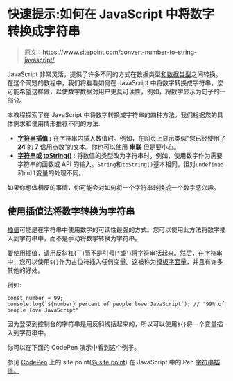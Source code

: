 # 快速提示:如何在 JavaScript 中将数字转换成字符串

> 原文：<https://www.sitepoint.com/convert-number-to-string-javascript/>

JavaScript 非常灵活，提供了许多不同的方式在数据类型[和数据类型](https://www.sitepoint.com/beginners-guide-javascript-variables-and-datatypes/#datatypes)之间转换。在这个简短的教程中，我们将看看如何在 JavaScript 中将数字转换成字符串。您可能希望这样做，以使数字数据对用户更具可读性，例如，将数字显示为句子的一部分。

本教程探索了在 JavaScript 中将数字转换成字符串的四种方法。我们根据您的具体需求和使用情形推荐不同的方法:

*   **[字符串插值](#convertanumbertoastringusinginterpolation) :** 在字符串内插入数值时。例如，在网页上显示类似“您已经使用了 **24** 的 **7** 信用点数”的文本。你也可以使用 [**串联**](#convertanumbertoastringusingstringconcatenation) 但是要小心。
*   **[字符串](#convertanumbertoastringusingstring)或 [toString()](#convertanumbertoastringusingtostring) :** 将数值的类型改为字符串时。例如，使用数字作为需要字符串的函数或 API 的输入。`String`和`toString()`基本相同，但对`undefined`和`null`变量的处理不同。

如果你想做相反的事情，你可能会对如何将一个字符串转换成一个数字感兴趣。

## 使用插值法将数字转换为字符串

[插值](https://en.wikipedia.org/wiki/String_interpolation)可能是在字符串中使用数字的可读性最强的方式。您可以使用此方法将数字插入到字符串中，而不是手动将数字转换为字符串。

要使用插值，请用反斜杠(```)而不是引号(`"`或`'`)将字符串括起来。然后，在字符串中，您可以使用``${}``作为占位符插入任何变量。这被称为[模板字面量](https://developer.mozilla.org/en-US/docs/Web/JavaScript/Reference/Template_literals)，并且有许多其他的好处。

例如:

```
const number = 99;
console.log(`${number} percent of people love JavaScript`); // "99% of people love JavaScript" 
```

因为登录到控制台的字符串是用反斜线括起来的，所以可以使用`${}`将一个变量插入到字符串中。

你可以在下面的 CodePen 演示中看到这个例子。

参见 [CodePen](https://codepen.io) 上的 site point([@ site point](https://codepen.io/SitePoint))
在 JavaScript 中的 Pen [字符串插值。](https://codepen.io/SitePoint/pen/dyebbXP)